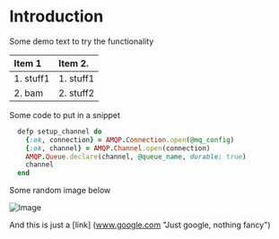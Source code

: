 # Introduction
   Some demo text to try the functionality


|  Item 1  |  Item 2. |
|:---------|:---------|
|1. stuff1 |1. stuff1 |
|2. bam    |2. stuff2 |



   Some code to put in a snippet 
```ruby
  defp setup_channel do
    {:ok, connection} = AMQP.Connection.open(@mq_config)
    {:ok, channel} = AMQP.Channel.open(connection)
    AMQP.Queue.declare(channel, @queue_name, durable: true)
    channel
  end
```
   Some random image below

![](https://www.w3schools.com/css/img_fjords.jpg "Image")

And this is just a [link] (www.google.com "Just google, nothing fancy")



